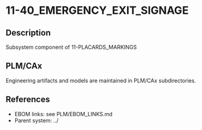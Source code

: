 # 11-40_EMERGENCY_EXIT_SIGNAGE

## Description
Subsystem component of 11-PLACARDS_MARKINGS

## PLM/CAx
Engineering artifacts and models are maintained in PLM/CAx subdirectories.

## References
- EBOM links: see PLM/EBOM_LINKS.md
- Parent system: ../
